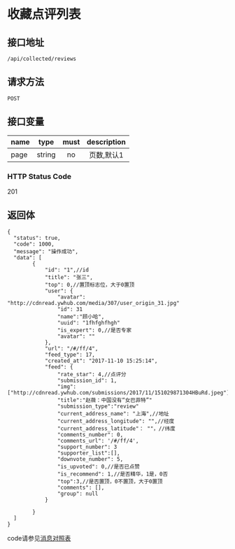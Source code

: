 # 收藏点评列表

## 接口地址

`/api/collected/reviews`

## 请求方法

```POST ```

## 接口变量

| name     | type     | must     | description |
|----------|:--------:|:--------:|:--------:|
| page   | string   | no      | 页数,默认1 |

### HTTP Status Code

201

## 返回体

```json5
{
  "status": true,
  "code": 1000,
  "message": "操作成功",
  "data": [
        {
            "id": "1",//id
            "title": "张三",
            "top": 0,//置顶标志位，大于0置顶
            "user": {
                "avatar": "http://cdnread.ywhub.com/media/307/user_origin_31.jpg"
                "id": 31
                "name":"顾小哈",
                "uuid": "1fhfghfhgh"
                "is_expert": 0,//是否专家
                "avatar": ""
            },
            "url": "/#/ff/4",
            "feed_type": 17,
            "created_at": "2017-11-10 15:25:14",
            "feed": {
                "rate_star": 4,//点评分
                "submission_id": 1,
                "img":["http://cdnread.ywhub.com/submissions/2017/11/151029871304HBuRd.jpeg"]
                "title":"赵薇：中国没有“女巴菲特”"
                "submission_type":"review"
                "current_address_name": "上海",//地址
                "current_address_longitude": "",//经度
                "current_address_latitude"： ""，//纬度
                "comments_number": 0,
                "comments_url": '/#/ff/4',
                "support_number": 3
                "supporter_list":[],
                "downvote_number": 5,
                "is_upvoted": 0,//是否已点赞
                "is_recommend": 1,//是否精华，1是，0否
                "top":3,//是否置顶，0不置顶，大于0置顶
                "comments": [],
                "group": null
            }
            
        }
  ]
}
``` 

code请参见[消息对照表](消息对照表.md)
